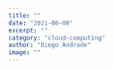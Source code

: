 ```yaml
---
title: ""
date: "2021-08-08"
excerpt: ""
category: "cloud-computing"
author: "Diego Andrade"
image: ""
---
```


